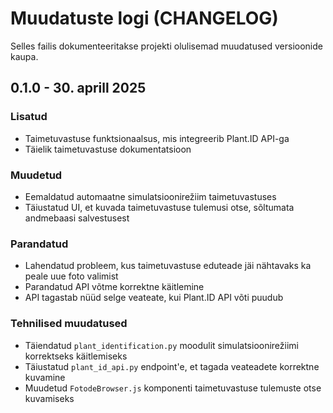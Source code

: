 # Muudatuste logi (CHANGELOG)

Selles failis dokumenteeritakse projekti olulisemad muudatused versioonide kaupa.

## 0.1.0 - 30. aprill 2025

### Lisatud
- Taimetuvastuse funktsionaalsus, mis integreerib Plant.ID API-ga
- Täielik taimetuvastuse dokumentatsioon

### Muudetud
- Eemaldatud automaatne simulatsioonirežiim taimetuvastuses
- Täiustatud UI, et kuvada taimetuvastuse tulemusi otse, sõltumata andmebaasi salvestusest

### Parandatud
- Lahendatud probleem, kus taimetuvastuse eduteade jäi nähtavaks ka peale uue foto valimist
- Parandatud API võtme korrektne käitlemine
- API tagastab nüüd selge veateate, kui Plant.ID API võti puudub

### Tehnilised muudatused
- Täiendatud `plant_identification.py` moodulit simulatsioonirežiimi korrektseks käitlemiseks
- Täiustatud `plant_id_api.py` endpoint'e, et tagada veateadete korrektne kuvamine
- Muudetud `FotodeBrowser.js` komponenti taimetuvastuse tulemuste otse kuvamiseks